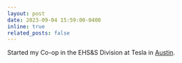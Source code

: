 ```yaml
---
layout: post
date: 2023-09-04 15:59:00-0400
inline: true
related_posts: false
---
```


Started my Co-op in the EHS&S Division at Tesla in [Austin](/assets/img/news_images/tesla.jpeg).
